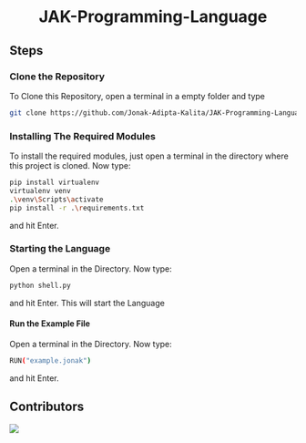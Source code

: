 <div align=center>

# JAK-Programming-Language

</div>

## Steps

### Clone the Repository
To Clone this Repository, open a terminal in a empty folder and type 
```bash
git clone https://github.com/Jonak-Adipta-Kalita/JAK-Programming-Language.git
```

### Installing The Required Modules
To install the required modules, just open a terminal in the directory where this project is cloned. Now type: 
```bash
pip install virtualenv
virtualenv venv
.\venv\Scripts\activate
pip install -r .\requirements.txt
``` 
and hit Enter.

### Starting the Language
Open a terminal in the Directory. Now type:
```bash
python shell.py
```
and hit Enter. This will start the Language

#### Run the Example File
Open a terminal in the Directory. Now type:
```bash
RUN("example.jonak")
```
and hit Enter.

## Contributors
<a href = "https://github.com/Jonak-Adipta-Kalita/JAK-Programming-Language/graphs/contributors">
	<img src = "https://contrib.rocks/image?repo=Jonak-Adipta-Kalita/JAK-Programming-Language"/>
</a>
